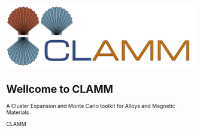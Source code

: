 ![title](media/Clamm1.png)
# Wellcome to CLAMM
A Cluster Expansion and Monte Carlo toolkit for Alloys and Magnetic Materials 

CLAMM 

